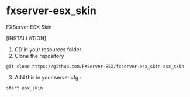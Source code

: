 # fxserver-esx_skin
FXServer ESX Skin

[INSTALLATION]

1) CD in your resources folder
2) Clone the repository
```
git clone https://github.com/FXServer-ESX/fxserver-esx_skin esx_skin
```
3) Add this in your server.cfg :

```
start esx_skin
```
